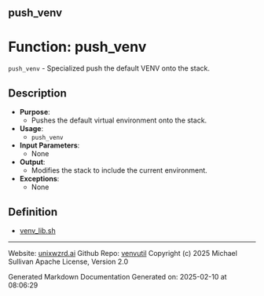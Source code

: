 ## push_venv
# Function: push_venv
`push_venv` - Specialized push the default VENV onto the stack.
## Description
- **Purpose**: 
  - Pushes the default virtual environment onto the stack.
- **Usage**: 
  - `push_venv`
- **Input Parameters**: 
  - None
- **Output**: 
  - Modifies the stack to include the current environment.
- **Exceptions**: 
  - None

## Definition 

* [venv_lib.sh](../venv_lib_sh.md)
---

Website: [unixwzrd.ai](https://unixwzrd.ai)
Github Repo: [venvutil](https://github.com/unixwzrd/venvutil)
Copyright (c) 2025 Michael Sullivan
Apache License, Version 2.0

Generated Markdown Documentation
Generated on: 2025-02-10 at 08:06:29
